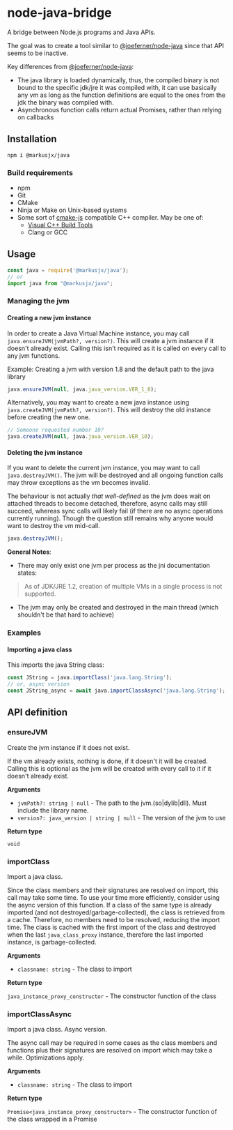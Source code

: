 # node-java-bridge
A bridge between Node.js programs and Java APIs.

The goal was to create a tool similar to [@joeferner/node-java](https://github.com/joeferner/node-java) since
that API seems to be inactive.

Key differences from [@joeferner/node-java](https://github.com/joeferner/node-java):
* The java library is loaded dynamically, thus, the compiled binary is not bound to the specific jdk/jre it was compiled
  with, it can use basically any vm as long as the function definitions are equal to the ones from the jdk the binary
  was compiled with.
* Asynchronous function calls return actual Promises, rather than relying on callbacks

## Installation
```shell
npm i @markusjx/java
```

### Build requirements
* npm
* Git
* CMake
* Ninja or Make on Unix-based systems
* Some sort of [cmake-js](https://www.npmjs.com/package/cmake-js) compatible C++ compiler. May be one of:
    * [Visual C++ Build Tools](https://visualstudio.microsoft.com/visual-cpp-build-tools/)
    * Clang or GCC
    
## Usage
```ts
const java = require('@markusjx/java');
// or
import java from "@markusjx/java";
```

### Managing the jvm
#### Creating a new jvm instance
In order to create a Java Virtual Machine instance, you may call ``java.ensureJVM(jvmPath?, version?)``.
This will create a jvm instance if it doesn't already exist. Calling this isn't required as it is called
on every call to any jvm functions.

Example: Creating a jvm with version 1.8 and the default path to the java library
```ts
java.ensureJVM(null, java.java_version.VER_1_8);
```

Alternatively, you may want to create a new java instance using ``java.createJVM(jvmPath?, version?)``.
This will destroy the old instance before creating the new one.

````ts
// Someone requested number 10?
java.createJVM(null, java.java_version.VER_10);
````

#### Deleting the jvm instance
If you want to delete the current jvm instance, you may want to call ``java.destroyJVM()``.
The jvm will be destroyed and all ongoing function calls may throw exceptions as the vm becomes invalid.

The behaviour is not actually *that well-defined* as the jvm does wait on attached threads to become detached,
therefore, async calls may still succeed, whereas sync calls will likely fail
(if there are no async operations currently running). Though the question still remains why anyone would want
to destroy the vm mid-call.

````ts
java.destroyJVM();
````

**General Notes**:
* There may only exist one jvm per process as the jni documentation states:
> As of JDK/JRE 1.2, creation of multiple VMs in a single process is not supported.
* The jvm may only be created and destroyed in the main thread (which shouldn't be that hard to achieve)

### Examples
#### Importing a java class
This imports the java String class:
````ts
const JString = java.importClass('java.lang.String');
// or, async version
const JString_async = await java.importClassAsync('java.lang.String');
````

## API definition
### ensureJVM
Create the jvm instance if it does not exist.

If the vm already exists, nothing is done, if it doesn't it will be created.
Calling this is optional as the jvm will be created with every call to it if it doesn't already exist.

**Arguments**
* ``jvmPath?: string | null`` - The path to the jvm.(so|dylib|dll). Must include the library name.
* ``version?: java_version | string | null`` - The version of the jvm to use

**Return type**

``void``

### importClass
Import a java class.

Since the class members and their signatures are resolved on import, this call may take some time.
To use your time more efficiently, consider using the async version of this function.
If a class of the same type is already imported (and not destroyed/garbage-collected), the class is
retrieved from a cache. Therefore, no members need to be resolved, reducing the import time. The class
is cached with the first import of the class and destroyed when the last ``java_class_proxy`` instance,
therefore the last imported instance, is garbage-collected.

**Arguments**
* ``classname: string`` - The class to import

**Return type**

``java_instance_proxy_constructor`` - The constructor function of the class

### importClassAsync
Import a java class. Async version.

The async call may be required in some cases as the class members and functions plus their signatures are resolved on
import which may take a while. Optimizations apply.

**Arguments**
* ``classname: string`` - The class to import

**Return type**

``Promise<java_instance_proxy_constructor>`` - The constructor function of the class wrapped in a Promise
